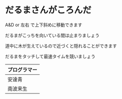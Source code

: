 # **だるまさんがころんだ**

A&D or 左右 で上下斜めに移動できます

だるまがこっちを向いている間は止まりましょう

道中に木が生えているので近づくと隠れることができます

だるまをタッチして最速タイムを競いましょう

|プログラマー|
| ---- |
|安達青|
|南波来生|
